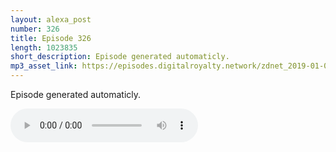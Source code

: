 ```yaml
---
layout: alexa_post
number: 326
title: Episode 326
length: 1023835
short_description: Episode generated automaticly.
mp3_asset_link: https://episodes.digitalroyalty.network/zdnet_2019-01-06_01-00-12.mp3
---
```


Episode generated automaticly.

<audio controls>
    <source src="{{ page.mp3_asset_link }}" type="audio/mpeg">
</audio>